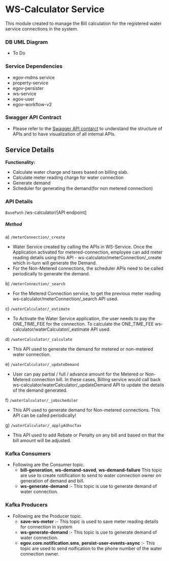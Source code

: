 # WS-Calculator Service
This module created to manage the Bill calculation for the registered water service connections in the system.

### DB UML Diagram
- To Do

### Service Dependencies
- egov-mdms service
- property-service
- egov-persister
- ws-service
- egov-user
- egov-workflow-v2

### Swagger API Contract

- Please refer to the [Swagger API contarct](https://github.com/egovernments/municipal-services/blob/master/docs/water-sewerage-services.yaml) to understand the structure of APIs and to have visualization of all internal APIs.

## Service Details

**Functionality:**
- Calculate water charge and taxes based on billing slab.
- Calculate meter reading charge for water connection
- Generate demand
- Scheduler for generating the demand(for non metered connection) 

### API Details

`BasePath` /ws-calculator/[API endpoint]

##### Method

a) `/meterConnection/_create`
   - Water Service created by calling the APIs in WS-Service. Once the Application activated for metered-connection, employee can add meter reading details using this API - ws-calculator/meterConnection/_create which in-turn will generate the Demand.
   - For the Non-Metered connections, the scheduler APIs need to be called periodically to generate the demand.

b) `/meterConnection/_search`
   - For the Metered Connection service, to get the previous meter reading ws-calculator/meterConnection/_search API used.

c) `/waterCalculator/_estimate`
   - To Activate the Water Service application, the user needs to pay the ONE_TIME_FEE for the connection. To calculate the ONE_TIME_FEE ws-calculator/waterCalculator/_estimate API used.

d) `/waterCalculator/_calculate`
   - This API used to generate the demand for metered or non-metered water connection.

e) `/waterCalculator/_updateDemand`
   - User can pay partial / full / advance amount for the Metered or Non-Metered connection bill. In these cases, Billing service would call back ws-calculator/waterCalculator/_updateDemand API to update the details of the demand generated.

f) `/waterCalculator/_jobscheduler`
   - This API used to generate demand for Non-metered connections. This API can be called periodically!

g) `/waterCalculator/_applyAdhocTax`
   - This API used to add Rebate or Penalty on any bill and based on that the bill amount will be adjusted.
   
### Kafka Consumers

- Following are the Consumer topic.
    - **bill-generation**, **ws-demand-saved**, **ws-demand-failure** This topic are use to create notification to send to water connection owner on generation of demand and bill.
    - **ws-generate-demand** :- This topic is use to generate demand of water connection.
### Kafka Producers
- Following are the Producer topic.
    - **save-ws-meter** :- This topic is used to save meter reading details for connection in system
    - **ws-generate-demand** :- This topic is use to generate demand of water connection.
    - **egov.core.notification.sms**, **persist-user-events-async**  :- This topic are used to send noification to the phone number of the water connection owner.